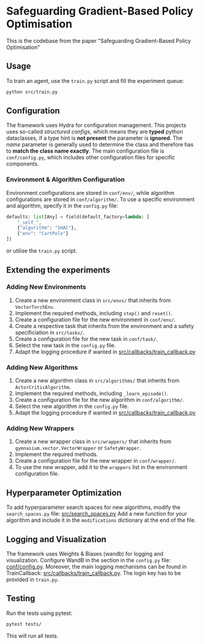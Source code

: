 # Safeguarding Gradient-Based Policy Optimisation 

This is the codebase from the paper "Safeguarding Gradient-Based Policy Optimisation" 
## Usage

To train an agent, use the `train.py` script and fill the experiment queue:

```bash
python src/train.py
```



## Configuration

The framework uses Hydra for configuration management. This projects uses so-called *structured configs*, which means they are **typed** python dataclasses, if a type hint is **not present** the parameter is **ignored**. The *name* parameter is generally used to determine the class and therefore has to **match the class name exactly**. The main configuration file is `conf/config.py`, which includes other configuration files for specific components.

### Environment & Algorithm Configuration

Environment configurations are stored in `conf/env/`, while algorithm configurations are stored in `conf/algorithm/`. To use a specific environment and algorithm, specify it in the `config.py` file:

```python
defaults: list[Any] = field(default_factory=lambda: [
    "_self_",
    {"algorithm": "SHAC"},
    {"env": "CartPole"}
])
```
or utilise the `train.py` script.

## Extending the experiments

### Adding New Environments

1. Create a new environment class in `src/envs/` that inherits from `VectorTorchEnv`.
2. Implement the required methods, including `step()` and `reset()`.
3. Create a configuration file for the new environment in `conf/env/`.
4. Create a respective task that inherits from the environment and a safety specificiation in `src/tasks/`.
5. Create a configuration file for the new task in `conf/task/`.
5. Select the new task in the `config.py` file.
6. Adapt the logging procedure if wanted in [src/callbacks/train_callback.py](src/callbacks/train_callback.py)

### Adding New Algorithms

1. Create a new algorithm class in `src/algorithms/` that inherits from `ActorCriticAlgorithm`.
2. Implement the required methods, including `_learn_episode()`.
3. Create a configuration file for the new algorithm in `conf/algorithm/`.
4. Select the new algorithm in the `config.py` file.
5. Adapt the logging procedure if wanted in [src/callbacks/train_callback.py](src/callbacks/train_callback.py)

### Adding New Wrappers

1. Create a new wrapper class in `src/wrappers/` that inherits from `gymnasium.vector.VectorWrapper` or `SafetyWrapper`.
2. Implement the required methods.
3. Create a configuration file for the new wrapper in `conf/wrapper/`.
4. To use the new wrapper, add it to the `wrappers` list in the environment configuration file.

## Hyperparameter Optimization

To add hyperparameter search spaces for new algorithms, modify the `search_spaces.py` file: [src/search_spaces.py](src/search_spaces.py#L5-43)
Add a new function for your algorithm and include it in the `modifications` dictionary at the end of the file.
## Logging and Visualization

The framework uses Weights & Biases (wandb) for logging and visualization. Configure WandB in the section 
in the `config.py` file: [conf/config.py](conf/config.py#L7-14). Moreover, the main logging mechanisms
can be found in TrainCallback: [src/callbacks/train_callback.py](src/callbacks/train_callback.py). The login key has to be provided in `train.py`.

## Testing

Run the tests using pytest:

```bash
pytest tests/
```

This will run all tests.
